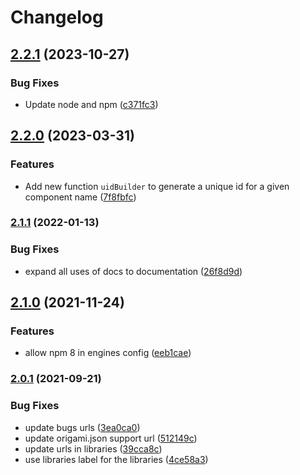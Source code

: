 # Changelog

## [2.2.1](https://github.com/Financial-Times/origami/compare/o-utils-v2.2.0...o-utils-v2.2.1) (2023-10-27)


### Bug Fixes

* Update node and npm ([c371fc3](https://github.com/Financial-Times/origami/commit/c371fc3f7f2d66266dbca95862ecef3ddeb1f339))

## [2.2.0](https://www.github.com/Financial-Times/origami/compare/o-utils-v2.1.1...o-utils-v2.2.0) (2023-03-31)


### Features

* Add new function `uidBuilder` to generate a unique id for a given component name ([7f8fbfc](https://www.github.com/Financial-Times/origami/commit/7f8fbfc20dfa62f15fb9f292dcf34ff1f4f3f502))

### [2.1.1](https://www.github.com/Financial-Times/origami/compare/o-utils-v2.1.0...o-utils-v2.1.1) (2022-01-13)


### Bug Fixes

* expand all uses of docs to documentation ([26f8d9d](https://www.github.com/Financial-Times/origami/commit/26f8d9d8cbbe3e78902d8c3951b37e08150a77bd))

## [2.1.0](https://www.github.com/Financial-Times/origami/compare/o-utils-v2.0.1...o-utils-v2.1.0) (2021-11-24)


### Features

* allow npm 8 in engines config ([eeb1cae](https://www.github.com/Financial-Times/origami/commit/eeb1cae6e7f0379e647f2b41240b1f294997d528))

### [2.0.1](https://www.github.com/Financial-Times/origami/compare/o-utils-v2.0.0...o-utils-v2.0.1) (2021-09-21)


### Bug Fixes

* update bugs urls ([3ea0ca0](https://www.github.com/Financial-Times/origami/commit/3ea0ca03bcb6e55142a77387ad0fff5ddf056d44))
* update origami.json support url ([512149c](https://www.github.com/Financial-Times/origami/commit/512149c735c58740f774d4d3c69a32bf26c74961))
* update urls in libraries ([39cca8c](https://www.github.com/Financial-Times/origami/commit/39cca8cf3c6704453f49f819b8db5455452a8e33))
* use libraries label for the libraries ([4ce58a3](https://www.github.com/Financial-Times/origami/commit/4ce58a365f2d4ff085f1d829b197f21ec440e1df))
